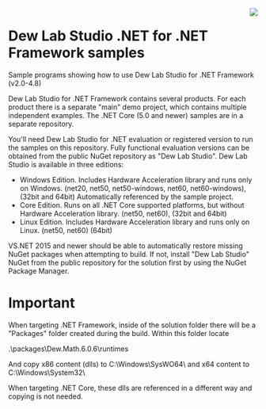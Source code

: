 <a href="https://www.dewresearch.com/products/mtxvec/mtxvec-for-delphi-c-builder">
<img align="right" src="https://www.dewresearch.com/templates/yootheme/cache/mtxvex-icon-ef5151c5.png">
</a>  

# Dew Lab Studio .NET for .NET Framework samples
  
Sample programs showing how to use Dew Lab Studio for .NET Framework (v2.0-4.8)

Dew Lab Studio for .NET Framework contains several products. For each product there is a separate "main" demo project, which contains multiple independent examples. The .NET Core (5.0 and newer) samples are in a separate repository.

You'll need Dew Lab Studio for .NET evaluation or registered version to run the samples on this repository. Fully functional evaluation versions can be obtained from the public NuGet repository as "Dew Lab Studio". Dew Lab Studio is available in three editions:

* Windows Edition. Includes Hardware Acceleration library and runs only on Windows. (net20, net50, net50-windows, net60, net60-windows), (32bit and 64bit) Automatically referenced by the  sample project. 
* Core Edition. Runs on all .NET Core supported platforms, but without Hardware Acceleration library. (net50, net60), (32bit and 64bit)
* Linux Edition. Includes Hardware Acceleration library and runs only on Linux. (net50, net60) (64bit)

VS.NET 2015 and newer should be able to automatically restore missing NuGet packages when attempting to build. If not, install "Dew Lab Studio" NuGet from the public repository for the solution first by using the NuGet Package Manager.  

# <b>Important</b>

When targeting .NET Framework, inside of the solution folder there will be a "Packages" folder created during the build. Within this folder locate 

.\packages\Dew.Math.6.0.6\runtimes

And copy x86 content (dlls) to C:\Windows\SysWO64\ and x64 content to C:\Windows\System32\

When targeting .NET Core, these dlls are referenced in a different way and copying is not needed.
